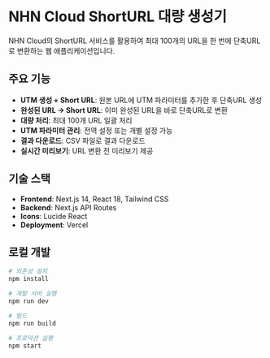 # NHN Cloud ShortURL 대량 생성기

NHN Cloud의 ShortURL 서비스를 활용하여 최대 100개의 URL을 한 번에 단축URL로 변환하는 웹 애플리케이션입니다.

## 주요 기능

- **UTM 생성 + Short URL**: 원본 URL에 UTM 파라미터를 추가한 후 단축URL 생성
- **완성된 URL → Short URL**: 이미 완성된 URL을 바로 단축URL로 변환
- **대량 처리**: 최대 100개 URL 일괄 처리
- **UTM 파라미터 관리**: 전역 설정 또는 개별 설정 가능
- **결과 다운로드**: CSV 파일로 결과 다운로드
- **실시간 미리보기**: URL 변환 전 미리보기 제공

## 기술 스택

- **Frontend**: Next.js 14, React 18, Tailwind CSS
- **Backend**: Next.js API Routes
- **Icons**: Lucide React
- **Deployment**: Vercel

## 로컬 개발

```bash
# 의존성 설치
npm install

# 개발 서버 실행
npm run dev

# 빌드
npm run build

# 프로덕션 실행
npm start